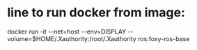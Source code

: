 # line to run docker from image:

docker run -it --net=host --env=DISPLAY --volume=$HOME/.Xauthority:/root/.Xauthority ros:foxy-ros-base
